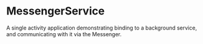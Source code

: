 # MessengerService

A single activity application demonstrating binding to a background service, and communicating with it via the Messenger.
